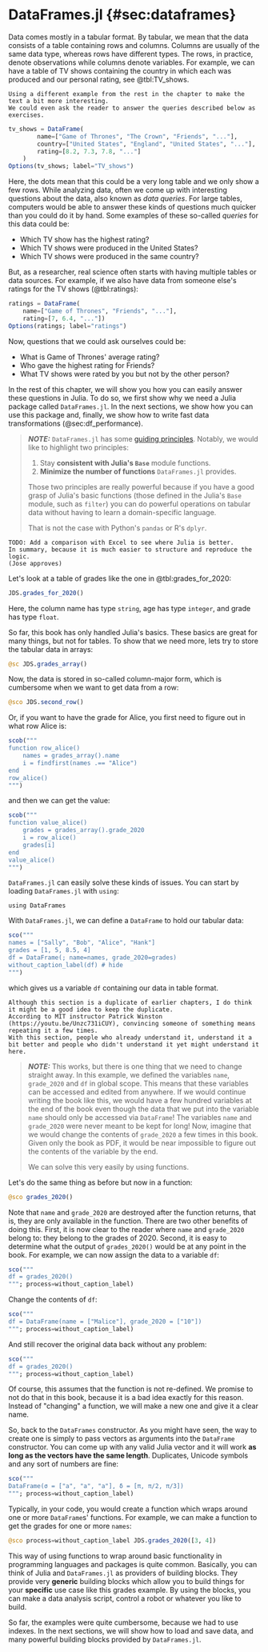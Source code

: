 # DataFrames.jl {#sec:dataframes}

Data comes mostly in a tabular format.
By tabular, we mean that the data consists of a table containing rows and columns.
Columns are usually of the same data type, whereas rows have different types.
The rows, in practice, denote observations while columns denote variables.
For example, we can have a table of TV shows containing the country in which each was produced and our personal rating, see @tbl:TV_shows.

```{=comment}
Using a different example from the rest in the chapter to make the text a bit more interesting.
We could even ask the reader to answer the queries described below as exercises.
```

```jl
tv_shows = DataFrame(
        name=["Game of Thrones", "The Crown", "Friends", "..."],
        country=["United States", "England", "United States", "..."],
        rating=[8.2, 7.3, 7.8, "..."]
    )
Options(tv_shows; label="TV_shows")
```

Here, the dots mean that this could be a very long table and we only show a few rows.
While analyzing data, often we come up with interesting questions about the data, also known as _data queries_.
For large tables, computers would be able to answer these kinds of questions much quicker than you could do it by hand.
Some examples of these so-called _queries_ for this data could be:

- Which TV show has the highest rating?
- Which TV shows were produced in the United States?
- Which TV shows were produced in the same country?

But, as a researcher, real science often starts with having multiple tables or data sources.
For example, if we also have data from someone else's ratings for the TV shows (@tbl:ratings):

```jl
ratings = DataFrame(
    name=["Game of Thrones", "Friends", "..."],
    rating=[7, 6.4, "..."])
Options(ratings; label="ratings")
```

Now, questions that we could ask ourselves could be:

- What is Game of Thrones' average rating?
- Who gave the highest rating for Friends?
- What TV shows were rated by you but not by the other person?

In the rest of this chapter, we will show you how you can easily answer these questions in Julia.
To do so, we first show why we need a Julia package called `DataFrames.jl`.
In the next sections, we show how you can use this package and, finally, we show how to write fast data transformations (@sec:df_performance).

> **_NOTE:_**
> `DataFrames.jl` has some [guiding principles](https://bkamins.github.io/julialang/2021/05/14/nrow.html).
> Notably, we would like to highlight two principles:
>
> 1. Stay **consistent with Julia's `Base`** module functions.
> 1. **Minimize the number of functions** `DataFrames.jl` provides.
>
> Those two principles are really powerful because if you have a good grasp of Julia's basic functions
> (those defined in the Julia's `Base` module, such as `filter`)
> you can do powerful operations on tabular data without having to learn a domain-specific language.
>
> That is not the case with Python's `pandas` or R's `dplyr`.

```{=comment}
TODO: Add a comparison with Excel to see where Julia is better.
In summary, because it is much easier to structure and reproduce the logic.
(Jose approves)
```

Let's look at a table of grades like the one in @tbl:grades_for_2020:

```jl
JDS.grades_for_2020()
```

Here, the column name has type `string`, age has type `integer`, and grade has type `float`.

So far, this book has only handled Julia's basics.
These basics are great for many things, but not for tables.
To show that we need more, lets try to store the tabular data in arrays:

```jl
@sc JDS.grades_array()
```

Now, the data is stored in so-called column-major form, which is cumbersome when we want to get data from a row:

```jl
@sco JDS.second_row()
```

Or, if you want to have the grade for Alice, you first need to figure out in what row Alice is:

```jl
scob("""
function row_alice()
    names = grades_array().name
    i = findfirst(names .== "Alice")
end
row_alice()
""")
```

and then we can get the value:

```jl
scob("""
function value_alice()
    grades = grades_array().grade_2020
    i = row_alice()
    grades[i]
end
value_alice()
""")
```

`DataFrames.jl` can easily solve these kinds of issues.
You can start by loading `DataFrames.jl` with `using`:

```
using DataFrames
```

With `DataFrames.jl`, we can define a `DataFrame` to hold our tabular data:

```jl
sco("""
names = ["Sally", "Bob", "Alice", "Hank"]
grades = [1, 5, 8.5, 4]
df = DataFrame(; name=names, grade_2020=grades)
without_caption_label(df) # hide
""")
```

which gives us a variable `df` containing our data in table format.

```{=comment}
Although this section is a duplicate of earlier chapters, I do think it might be a good idea to keep the duplicate.
According to MIT instructor Patrick Winston (https://youtu.be/Unzc731iCUY), convincing someone of something means repeating it a few times.
With this section, people who already understand it, understand it a bit better and people who didn't understand it yet might understand it here.
```

> **_NOTE:_**
> This works, but there is one thing that we need to change straight away.
> In this example, we defined the variables `name`, `grade_2020` and `df` in global scope.
> This means that these variables can be accessed and edited from anywhere.
> If we would continue writing the book like this, we would have a few hundred variables at the end of the book even though the data that we put into the variable `name` should only be accessed via `DataFrame`!
> The variables `name` and `grade_2020` were never meant to be kept for long!
> Now, imagine that we would change the contents of `grade_2020` a few times in this book.
> Given only the book as PDF, it would be near impossible to figure out the contents of the variable by the end.
>
> We can solve this very easily by using functions.

Let's do the same thing as before but now in a function:

```jl
@sco grades_2020()
```

Note that `name` and `grade_2020` are destroyed after the function returns, that is, they are only available in the function.
There are two other benefits of doing this.
First, it is now clear to the reader where `name` and `grade_2020` belong to: they belong to the grades of 2020.
Second, it is easy to determine what the output of `grades_2020()` would be at any point in the book.
For example, we can now assign the data to a variable `df`:

```jl
sco("""
df = grades_2020()
"""; process=without_caption_label)
```

Change the contents of `df`:

```jl
sco("""
df = DataFrame(name = ["Malice"], grade_2020 = ["10"])
"""; process=without_caption_label)
```

And still recover the original data back without any problem:

```jl
sco("""
df = grades_2020()
"""; process=without_caption_label)
```

Of course, this assumes that the function is not re-defined.
We promise to not do that in this book, because it is a bad idea exactly for this reason.
Instead of "changing" a function, we will make a new one and give it a clear name.

So, back to the `DataFrames` constructor.
As you might have seen, the way to create one is simply to pass vectors as arguments into the `DataFrame` constructor.
You can come up with any valid Julia vector and it will work **as long as the vectors have the same length**.
Duplicates, Unicode symbols and any sort of numbers are fine:

```jl
sco("""
DataFrame(σ = ["a", "a", "a"], δ = [π, π/2, π/3])
"""; process=without_caption_label)
```

Typically, in your code, you would create a function which wraps around one or more `DataFrame`s' functions.
For example, we can make a function to get the grades for one or more `names`:

```jl
@sco process=without_caption_label JDS.grades_2020([3, 4])
```

This way of using functions to wrap around basic functionality in programming languages and packages is quite common.
Basically, you can think of Julia and `DataFrames.jl` as providers of building blocks.
They provide very **generic** building blocks which allow you to build things for your **specific** use case like this grades example.
By using the blocks, you can make a data analysis script, control a robot or whatever you like to build.

So far, the examples were quite cumbersome, because we had to use indexes.
In the next sections, we will show how to load and save data, and many powerful building blocks provided by `DataFrames.jl`.
